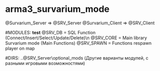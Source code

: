# arma3_survarium_mode
@Survarium_Server => @SRV_Server
@Survarium_Client => @SRV_Client

#MODULES:
<b> test</b>
@SRV_DB = SQL Function (Connect/Insert/Select/Update/Delete)\n
@SRV_CORE = Main library Survarium mode (Main Functions)
@SRV_SPAWN = Functions respawn player on map

#DIRS:
..\@SRV_Server\optional_mods (Другие варианты модулей, с разными игровыми возможностями)
